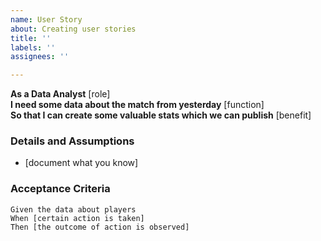 ```yaml
---
name: User Story
about: Creating user stories
title: ''
labels: ''
assignees: ''

---
```


**As a Data Analyst** [role]  
 **I need some data about the match from yesterday** [function]  
 **So that I can create some valuable stats which we can publish** [benefit]  
   
 ### Details and Assumptions
 * [document what you know]
   
 ### Acceptance Criteria  
   
 ```gherkin
 Given the data about players
 When [certain action is taken]
 Then [the outcome of action is observed]
 ```
